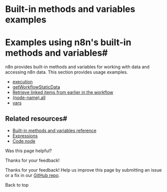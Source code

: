 # Built-in methods and variables examples

[ ](https://github.com/n8n-io/n8n-docs/edit/main/docs/code/cookbook/builtin/index.md "Edit this page")

# Examples using n8n's built-in methods and variables#

n8n provides built-in methods and variables for working with data and accessing n8n data. This section provides usage examples.

  * [execution](/code/cookbook/builtin/execution/)
  * [getWorkflowStaticData](/code/cookbook/builtin/get-workflow-static-data/)
  * [Retrieve linked items from earlier in the workflow](/code/cookbook/builtin/itemmatching/)
  * [(node-name).all](/code/cookbook/builtin/all/)
  * [vars](/code/cookbook/builtin/vars/)



## Related resources#

  * [Built-in methods and variables reference](../../builtin/overview/)
  * [Expressions](../../expressions/)
  * [Code node](../../code-node/)

Was this page helpful? 

Thanks for your feedback! 

Thanks for your feedback! Help us improve this page by submitting an issue or a fix in our [GitHub repo](https://github.com/n8n-io/n8n-docs). 

Back to top 
